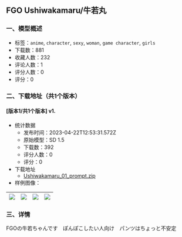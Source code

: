 ## FGO Ushiwakamaru/牛若丸
### 一、模型概述

- 标签：`anime`, `character`, `sexy`, `woman`, `game character`, `girls`
- 下载数：881
- 收藏人数：232
- 评论人数：1
- 评分人数：0
- 评分：0

### 二、下载地址（共1个版本）

#### [版本1/共1个版本] v1.

- 统计数据
  - 发布时间：2023-04-22T12:53:31.572Z
  - 原始模型：SD 1.5
  - 下载数：392
  - 评分人数：0
  - 评分：0
- 下载地址
  - [Ushiwakamaru_01_prompt.zip](https://civitai.com/api/download/models/52341)
- 样例图像：

| <img src="https://image.civitai.com/xG1nkqKTMzGDvpLrqFT7WA/cc030cad-3298-4485-ff90-a51dd09fa800/width=450/564139.jpeg" /> | <img src="https://image.civitai.com/xG1nkqKTMzGDvpLrqFT7WA/3ac66d25-012c-44b3-c40a-0e0781768d00/width=450/564137.jpeg" /> | <img src="https://image.civitai.com/xG1nkqKTMzGDvpLrqFT7WA/33934489-82f8-44d1-1113-9af151e96c00/width=450/564140.jpeg" /> | <img src="https://image.civitai.com/xG1nkqKTMzGDvpLrqFT7WA/d817c79f-52ba-4590-6f5d-547d6921b500/width=450/564138.jpeg" /> |
| ---- | ---- | ---- | ---- |


### 三、详情
<p>FGOの牛若ちゃんです　ぽんぽこしたい人向け　パンツはちょっと不安定</p>